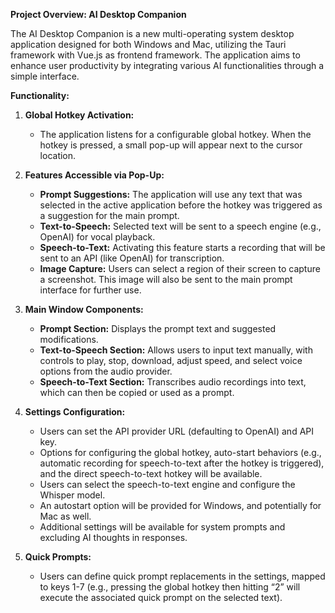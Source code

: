 **Project Overview: AI Desktop Companion**

The AI Desktop Companion is a new multi-operating system desktop application designed for both Windows and Mac, utilizing the Tauri framework with Vue.js as frontend framework. The application aims to enhance user productivity by integrating various AI functionalities through a simple interface.

**Functionality:**

1. **Global Hotkey Activation:**
   - The application listens for a configurable global hotkey. When the hotkey is pressed, a small pop-up will appear next to the cursor location.

2. **Features Accessible via Pop-Up:**
   - **Prompt Suggestions:** The application will use any text that was selected in the active application before the hotkey was triggered as a suggestion for the main prompt.
   - **Text-to-Speech:** Selected text will be sent to a speech engine (e.g., OpenAI) for vocal playback.
   - **Speech-to-Text:** Activating this feature starts a recording that will be sent to an API (like OpenAI) for transcription.
   - **Image Capture:** Users can select a region of their screen to capture a screenshot. This image will also be sent to the main prompt interface for further use.

3. **Main Window Components:**
   - **Prompt Section:** Displays the prompt text and suggested modifications.
   - **Text-to-Speech Section:** Allows users to input text manually, with controls to play, stop, download, adjust speed, and select voice options from the audio provider.
   - **Speech-to-Text Section:** Transcribes audio recordings into text, which can then be copied or used as a prompt.

4. **Settings Configuration:**
   - Users can set the API provider URL (defaulting to OpenAI) and API key.
   - Options for configuring the global hotkey, auto-start behaviors (e.g., automatic recording for speech-to-text after the hotkey is triggered), and the direct speech-to-text hotkey will be available.
   - Users can select the speech-to-text engine and configure the Whisper model.
   - An autostart option will be provided for Windows, and potentially for Mac as well.
   - Additional settings will be available for system prompts and excluding AI thoughts in responses.

5. **Quick Prompts:**
   - Users can define quick prompt replacements in the settings, mapped to keys 1-7 (e.g., pressing the global hotkey then hitting “2” will execute the associated quick prompt on the selected text).
